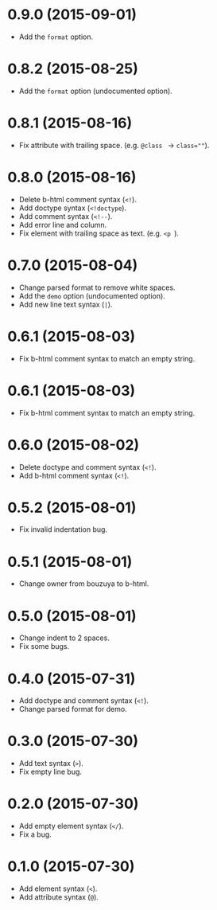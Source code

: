 # 0.9.0 (2015-09-01)

* Add the `format` option.

# 0.8.2 (2015-08-25)

* Add the `format` option (undocumented option).

# 0.8.1 (2015-08-16)

* Fix attribute with trailing space. (e.g. `@class ` -> `class=""`).

# 0.8.0 (2015-08-16)

* Delete b-html comment syntax (`<!`).
* Add doctype syntax (`<!doctype`).
* Add comment syntax (`<!--`).
* Add error line and column.
* Fix element with trailing space as text. (e.g. `<p `).

# 0.7.0 (2015-08-04)

* Change parsed format to remove white spaces.
* Add the `demo` option (undocumented option).
* Add new line text syntax (`|`).

# 0.6.1 (2015-08-03)

* Fix b-html comment syntax to match an empty string.

# 0.6.1 (2015-08-03)

* Fix b-html comment syntax to match an empty string.

# 0.6.0 (2015-08-02)

* Delete doctype and comment syntax (`<!`).
* Add b-html comment syntax (`<!`).

# 0.5.2 (2015-08-01)

* Fix invalid indentation bug.

# 0.5.1 (2015-08-01)

* Change owner from bouzuya to b-html.

# 0.5.0 (2015-08-01)

* Change indent to 2 spaces.
* Fix some bugs.

# 0.4.0 (2015-07-31)

* Add doctype and comment syntax (`<!`).
* Change parsed format for demo.

# 0.3.0 (2015-07-30)

* Add text syntax (`>`).
* Fix empty line bug.

# 0.2.0 (2015-07-30)

* Add empty element syntax (`</`).
* Fix a bug.

# 0.1.0 (2015-07-30)

* Add element syntax (`<`).
* Add attribute syntax (`@`).
